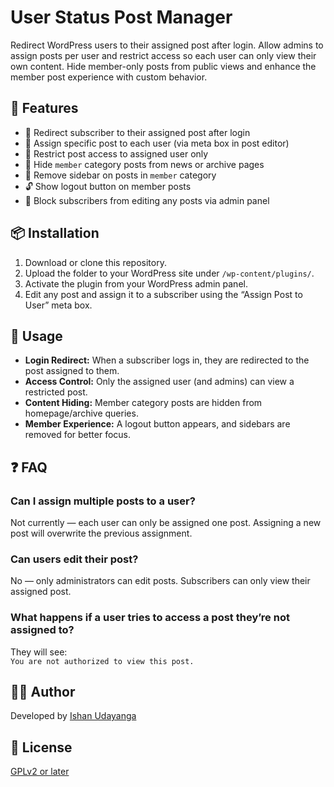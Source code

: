 # User Status Post Manager

Redirect WordPress users to their assigned post after login. Allow admins to assign posts per user and restrict access so each user can only view their own content. Hide member-only posts from public views and enhance the member post experience with custom behavior.

## 🔑 Features

- 🔄 Redirect subscriber to their assigned post after login
- 👤 Assign specific post to each user (via meta box in post editor)
- 🔐 Restrict post access to assigned user only
- 📰 Hide `member` category posts from news or archive pages
- 🧼 Remove sidebar on posts in `member` category
- 🔓 Show logout button on member posts
- 🚫 Block subscribers from editing any posts via admin panel

## 📦 Installation

1. Download or clone this repository.
2. Upload the folder to your WordPress site under `/wp-content/plugins/`.
3. Activate the plugin from your WordPress admin panel.
4. Edit any post and assign it to a subscriber using the “Assign Post to User” meta box.

## 🚀 Usage

- **Login Redirect:** When a subscriber logs in, they are redirected to the post assigned to them.
- **Access Control:** Only the assigned user (and admins) can view a restricted post.
- **Content Hiding:** Member category posts are hidden from homepage/archive queries.
- **Member Experience:** A logout button appears, and sidebars are removed for better focus.

## ❓ FAQ

### Can I assign multiple posts to a user?

Not currently — each user can only be assigned one post. Assigning a new post will overwrite the previous assignment.

### Can users edit their post?

No — only administrators can edit posts. Subscribers can only view their assigned post.

### What happens if a user tries to access a post they’re not assigned to?

They will see:  
`You are not authorized to view this post.`

## 👨‍💻 Author

Developed by [Ishan Udayanga](https://ishanudayanga.com)

## 📄 License

[GPLv2 or later](https://www.gnu.org/licenses/gpl-2.0.html)
